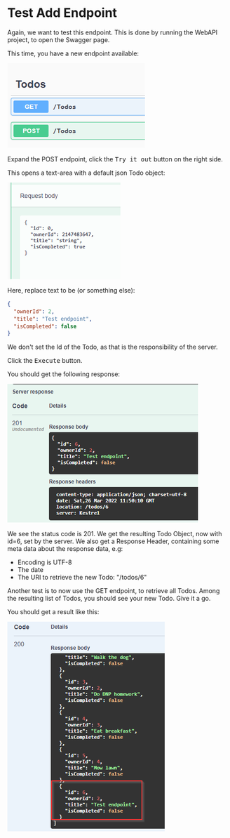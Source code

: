 # Test Add Endpoint

Again, we want to test this endpoint. This is done by running the WebAPI project, to open the Swagger page.

This time, you have a new endpoint available:

![](Resources/NewEndpoint.png)

Expand the POST endpoint, click the <kbd>Try it out</kbd> button on the right side.

This opens a text-area with a default json Todo object:

![](Resources/DefaultJsonTodo.png)

Here, replace text to be (or something else):

```json
{
  "ownerId": 2,
  "title": "Test endpoint",
  "isCompleted": false
}
```

We don't set the Id of the Todo, as that is the responsibility of the server.

Click the <kbd>Execute</kbd> button.

You should get the following response:

![img.png](img.png)

We see the status code is 201. We get the resulting Todo Object, now with id=6, set by the server. We also get a Response Header, containing some meta data about the response data, e.g:
* Encoding is UTF-8
* The date
* The URI to retrieve the new Todo: "/todos/6"

Another test is to now use the GET endpoint, to retrieve all Todos. Among the resulting list of Todos, you should see your new Todo. Give it a go.

You should get a result like this:

![img_1.png](img_1.png)


